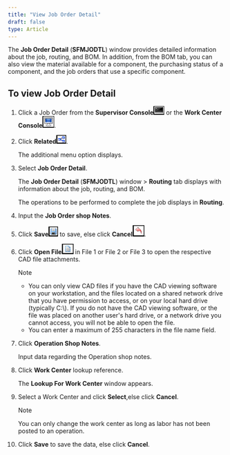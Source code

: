 ```yaml
---
title: "View Job Order Detail"
draft: false
type: Article
---
```


The **Job Order Detail** (**SFMJODTL**) window provides detailed information about the job, routing, and BOM. In addition, from the BOM tab, you can also view the material available for a component, the purchasing status of a component, and the job orders that use a specific component.

## To view Job Order Detail

1.  Click a Job Order from the **Supervisor Console**![](../assets/shop-floor-manager/picture9.png) or the **Work Center Console**![](../assets/shop-floor-manager/picture10.png).


1.  Click **Related**![](../assets/shop-floor-manager/picture12.png).

    The additional menu option displays.

1.  Select **Job Order Detail**.

    The **Job Order Detail** (**SFMJODTL**) window \> **Routing** tab displays with information about the job, routing, and BOM.

    The operations to be performed to complete the job displays in **Routing**.

1.  Input the **Job Order shop Notes**.
2.  Click **Save**![](../assets/shop-floor-manager/picture1.png) to save, else click **Cancel**![](../assets/shop-floor-manager/picture2.png).
3.  Click **Open File**![](../assets/shop-floor-manager/picture25.png) in File 1 or File 2 or File 3 to open the respective CAD file attachments.

    >[!Note]
    >-   You can only view CAD files if you have the CAD viewing software on your workstation, and the files located on a shared network drive that you have permission to access, or on your local hard drive (typically C:\\). If you do not have the CAD viewing software, or the file was placed on another user's hard drive, or a network drive you cannot access, you will not be able to open the file.<li> You can enter a maximum of 255 characters in the file name field.
1.  Click **Operation Shop Notes**.

    Input data regarding the Operation shop notes.

2.  Click **Work Center** lookup reference.

    The **Lookup For Work Center** window appears.

3.  Select a Work Center and click **Select**,else click **Cancel**.

    >[!Note]
    >You can only change the work center as long as labor has not been posted to an operation.

1.  Click **Save** to save the data, else click **Cancel**.
